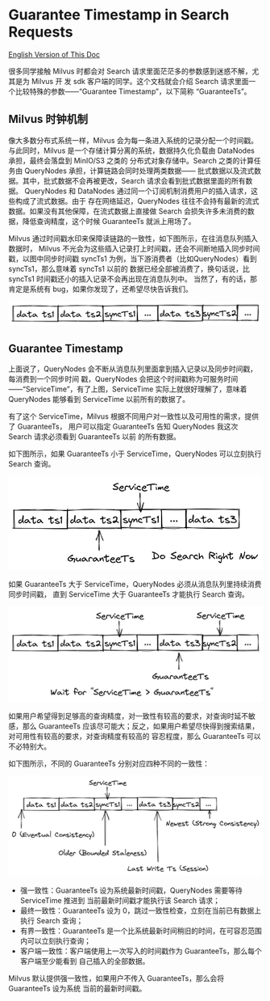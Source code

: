 # Guarantee Timestamp in Search Requests

[English Version of This Doc](./how-guarantee-ts-works.md)

很多同学接触 Milvus 时都会对 Search 请求里面茫茫多的参数感到迷惑不解，尤其是为 Milvus 开
发 sdk 客户端的同学。这个文档就会介绍 Search 请求里面一个比较特殊的参数——“Guarantee
Timestamp”，以下简称 “GuaranteeTs”。

## Milvus 时钟机制

像大多数分布式系统一样，Milvus 会为每一条进入系统的记录分配一个时间戳。与此同时，Milvus
是一个存储计算分离的系统，数据持久化负载由 DataNodes 承担，最终会落盘到 MinIO/S3 之类的
分布式对象存储中。Search 之类的计算任务由 QueryNodes 承担，计算链路会同时处理两类数据——
批式数据以及流式数据。其中，批式数据不会再被更改，Search 请求会看到批式数据里面的所有数据。
QueryNodes 和 DataNodes 通过同一个订阅机制消费用户的插入请求，这些构成了流式数据。由于
存在网络延迟，QueryNodes 往往不会持有最新的流式数据。如果没有其他保障，在流式数据上直接做
Search 会损失许多未消费的数据，降低查询精度，这个时候 GuaranteeTs 就派上用场了。

Milvus 通过时间戳水印来保障读链路的一致性，如下图所示，在往消息队列插入数据时，
Milvus 不光会为这些插入记录打上时间戳，还会不间断地插入同步时间戳，以图中同步时间戳
syncTs1 为例，当下游消费者（比如QueryNodes）看到 syncTs1，那么意味着 syncTs1 以前的
数据已经全部被消费了，换句话说，比 syncTs1 时间戳还小的插入记录不会再出现在消息队列中。
当然了，有的话，那肯定是系统有 bug，如果你发现了，还希望尽快告诉我们。

![ts-watermask](./figs/guarantee-ts-ts-mask.png)

## Guarantee Timestamp

上面说了，QueryNodes 会不断从消息队列里面拿到插入记录以及同步时间戳，每消费到一个同步时间
戳，QueryNodes 会把这个时间戳称为可服务时间——“ServiceTime”，有了上图，ServiceTime
实际上就很好理解了，意味着 QueryNodes 能够看到 ServiceTime 以前所有的数据了。

有了这个 ServiceTime，Milvus 根据不同用户对一致性以及可用性的需求，提供了 GuaranteeTs，
用户可以指定 GuaranteeTs 告知 QueryNodes 我这次 Search 请求必须看到 GuaranteeTs 以前
的所有数据。

如下图所示，如果 GuaranteeTs 小于 ServiceTime，QueryNodes 可以立刻执行 Search 查询。

![do-search-right-now](./figs/guarantee-ts-do-search-right-now.png)

如果 GuaranteeTs 大于 ServiceTime，QueryNodes 必须从消息队列里持续消费同步时间戳，
直到 ServiceTime 大于 GuaranteeTs 才能执行 Search 查询。

![wait-for-service-time](./figs/guarantee-ts-wait-for-service-time.png)

如果用户希望得到足够高的查询精度，对一致性有较高的要求，对查询时延不敏感，那么 GuaranteeTs
应该尽可能大；反之，如果用户希望尽快得到搜索结果，对可用性有较高的要求，对查询精度有较高的
容忍程度，那么 GuaranteeTs 可以不必特别大。

如下图所示，不同的 GuaranteeTs 分别对应四种不同的一致性：

![relationship-between-consistency-and-guaranteeTs](./figs/guarantee-ts-consistency-relationship.png)

- 强一致性：GuaranteeTs 设为系统最新时间戳，QueryNodes 需要等待 ServiceTime 推进到
当前最新时间戳才能执行该 Search 请求；
- 最终一致性：GuaranteeTs 设为 0，跳过一致性检查，立刻在当前已有数据上执行 Search 查询；
- 有界一致性：GuaranteeTs 是一个比系统最新时间稍旧的时间，在可容忍范围内可以立刻执行查询；
- 客户端一致性：客户端使用上一次写入的时间戳作为 GuaranteeTs，那么每个客户端至少能看到
自己插入的全部数据。

Milvus 默认提供强一致性，如果用户不传入 GuaranteeTs，那么会将 GuaranteeTs 设为系统
当前的最新时间戳。
